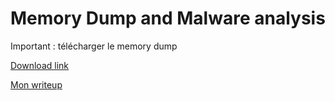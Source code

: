# Memory Dump and Malware analysis

Important : télécharger le memory dump

[Download link](https://epitechfr.sharepoint.com/:u:/r/sites/2023ReverseEngineeringCrackingII1/Documents%20partages/General/dump.vmem.zip?csf=1&web=1&e=EFBof0)

[Mon writeup]([https://github.com/spooneyes/some-forensic-stuff/blob/main/README.md](https://github.com/spooneyes/some-forensic-stuff/blob/main/writeup.ipynb)https://github.com/spooneyes/some-forensic-stuff/blob/main/writeup.ipynb)
